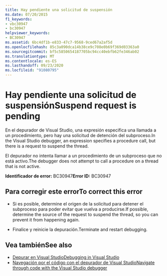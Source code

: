 ```yaml
---
title: Hay pendiente una solicitud de suspensión
ms.date: 07/20/2015
f1_keywords:
- vbc30947
- bc30947
helpviewer_keywords:
- BC30947
ms.assetid: 6bc4df1b-e833-47c7-9568-9ced67a2af5d
ms.openlocfilehash: 85c3a090dca14b38ce9c708e0b69f369d03363a0
ms.sourcegitcommit: bf5c5850654187705bc94cc40ebfb62fe346ab02
ms.translationtype: MT
ms.contentlocale: es-ES
ms.lasthandoff: 09/23/2020
ms.locfileid: "91080795"
---
```

# <a name="suspend-request-is-pending"></a><span data-ttu-id="4b547-102">Hay pendiente una solicitud de suspensión</span><span class="sxs-lookup"><span data-stu-id="4b547-102">Suspend request is pending</span></span>

<span data-ttu-id="4b547-103">En el depurador de Visual Studio, una expresión especifica una llamada a un procedimiento, pero hay una solicitud de detención del subproceso.</span><span class="sxs-lookup"><span data-stu-id="4b547-103">In the Visual Studio debugger, an expression specifies a procedure call, but there is a request to suspend the thread.</span></span>  
  
 <span data-ttu-id="4b547-104">El depurador no intenta llamar a un procedimiento de un subproceso que no está activo.</span><span class="sxs-lookup"><span data-stu-id="4b547-104">The debugger does not attempt to call a procedure on a thread that is not active.</span></span>  
  
 <span data-ttu-id="4b547-105">**Identificador de error:** BC30947</span><span class="sxs-lookup"><span data-stu-id="4b547-105">**Error ID:** BC30947</span></span>  
  
## <a name="to-correct-this-error"></a><span data-ttu-id="4b547-106">Para corregir este error</span><span class="sxs-lookup"><span data-stu-id="4b547-106">To correct this error</span></span>  
  
- <span data-ttu-id="4b547-107">Si es posible, determine el origen de la solicitud para detener el subproceso para poder evitar que vuelva a producirse.</span><span class="sxs-lookup"><span data-stu-id="4b547-107">If possible, determine the source of the request to suspend the thread, so you can prevent it from happening again.</span></span>  
  
- <span data-ttu-id="4b547-108">Finalice y reinicie la depuración.</span><span class="sxs-lookup"><span data-stu-id="4b547-108">Terminate and restart debugging.</span></span>  
  
## <a name="see-also"></a><span data-ttu-id="4b547-109">Vea también</span><span class="sxs-lookup"><span data-stu-id="4b547-109">See also</span></span>

- [<span data-ttu-id="4b547-110">Depurar en Visual Studio</span><span class="sxs-lookup"><span data-stu-id="4b547-110">Debugging in Visual Studio</span></span>](/visualstudio/debugger/debugger-feature-tour)
- [<span data-ttu-id="4b547-111">Navegación por el código con el depurador de Visual Studio</span><span class="sxs-lookup"><span data-stu-id="4b547-111">Navigate through code with the Visual Studio debugger</span></span>](/visualstudio/debugger/navigating-through-code-with-the-debugger)
